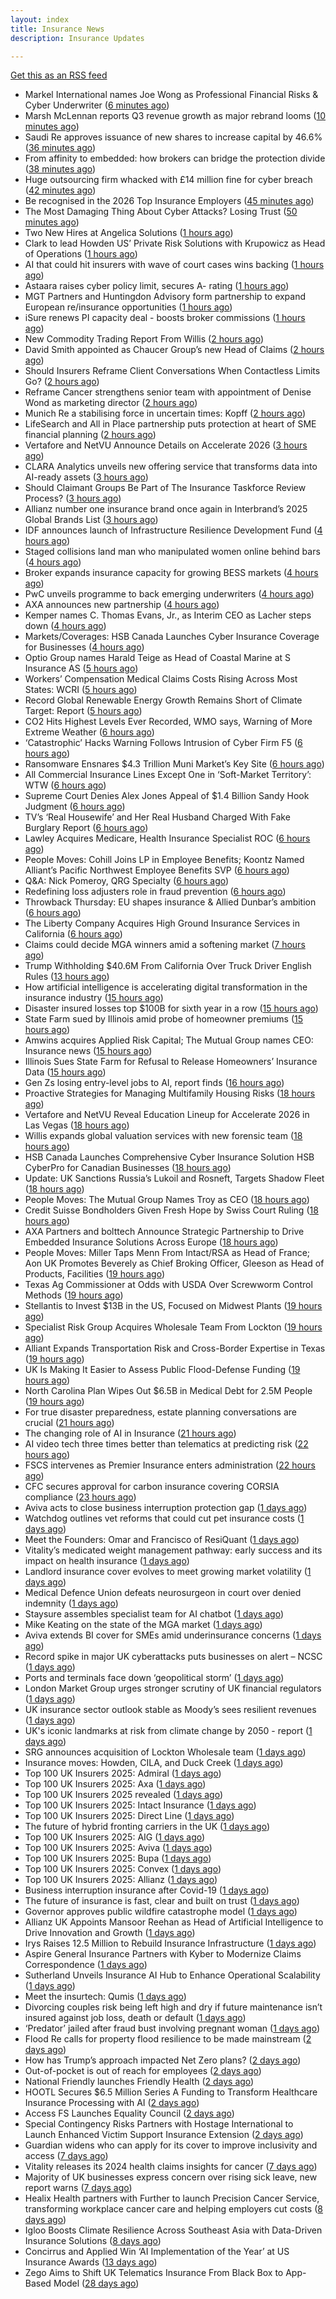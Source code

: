 ```yaml
---
layout: index
title: Insurance News
description: Insurance Updates

---
```


[Get this as an RSS feed](/insurance.rss)

<!-- news_marker starts -->
- Markel International names Joe Wong as Professional Financial Risks & Cyber Underwriter ([6 minutes ago](https://www.reinsurancene.ws/markel-international-names-joe-wong-as-professional-financial-risks-cyber-underwriter/))
- Marsh McLennan reports Q3 revenue growth as major rebrand looms ([10 minutes ago](https://www.insurancebusinessmag.com/uk/news/breaking-news/marsh-mclennan-reports-q3-revenue-growth-as-major-rebrand-looms-553225.aspx))
- Saudi Re approves issuance of new shares to increase capital by 46.6% ([36 minutes ago](https://www.reinsurancene.ws/saudi-re-approves-issuance-of-new-shares-to-increase-capital-by-46-6/))
- From affinity to embedded: how brokers can bridge the protection divide ([38 minutes ago](https://www.insurancebusinessmag.com/uk/news/technology/from-affinity-to-embedded-how-brokers-can-bridge-the-protection-divide-553215.aspx))
- Huge outsourcing firm whacked with £14 million fine for cyber breach ([42 minutes ago](https://www.insurancebusinessmag.com/uk/news/cyber/huge-outsourcing-firm-whacked-with-14-million-fine-for-cyber-breach-553214.aspx))
- Be recognised in the 2026 Top Insurance Employers ([45 minutes ago](https://www.insurancebusinessmag.com/uk/news/breaking-news/be-recognised-in-the-2026-top-insurance-employers-553213.aspx))
- The Most Damaging Thing About Cyber Attacks? Losing Trust ([50 minutes ago](https://insurance-edge.net/2025/10/16/the-most-damaging-thing-about-cyber-attacks-losing-trust/))
- Two New Hires at Angelica Solutions ([1 hours ago](https://insurance-edge.net/2025/10/16/two-new-hires-at-angelica-solutions/))
- Clark to lead Howden US’ Private Risk Solutions with Krupowicz as Head of Operations ([1 hours ago](https://www.reinsurancene.ws/clark-to-lead-howden-us-private-risk-solutions-with-krupowicz-as-head-of-operations/))
- AI that could hit insurers with wave of court cases wins backing ([1 hours ago](https://www.postonline.co.uk/claims/7959206/ai-that-could-hit-insurers-with-wave-of-court-cases-wins-backing))
- Astaara raises cyber policy limit, secures A- rating ([1 hours ago](https://www.insurancebusinessmag.com/uk/news/cyber/astaara-raises-cyber-policy-limit-secures-a-rating-553203.aspx))
- MGT Partners and Huntingdon Advisory form partnership to expand European re/insurance opportunities ([1 hours ago](https://www.reinsurancene.ws/mgt-partners-and-huntingdon-advisory-form-partnership-to-expand-european-re-insurance-opportunities/))
- iSure renews PI capacity deal - boosts broker commissions ([1 hours ago](https://www.insurancebusinessmag.com/uk/news/professional-liability/isure-renews-pi-capacity-deal--boosts-broker-commissions-553201.aspx))
- New Commodity Trading Report From Willis ([2 hours ago](https://insurance-edge.net/2025/10/16/new-commodity-trading-report-from-willis/))
- David Smith appointed as Chaucer Group’s new Head of Claims ([2 hours ago](https://www.reinsurancene.ws/david-smith-appointed-as-chaucer-groups-new-head-of-claims/))
- Should Insurers Reframe Client Conversations When Contactless Limits Go? ([2 hours ago](https://insurance-edge.net/2025/10/16/should-insurers-reframe-client-conversations-when-contactless-limits-go/))
- Reframe Cancer strengthens senior team with appointment of Denise Wond as marketing director ([2 hours ago](https://ifamagazine.com/reframe-cancer-strengthens-senior-team-with-appointment-of-denise-wond-as-marketing-director/))
- Munich Re a stabilising force in uncertain times: Kopff ([2 hours ago](https://www.reinsurancene.ws/munich-re-a-stabilising-force-in-uncertain-times-kopff/))
- LifeSearch and All in Place partnership puts protection at heart of SME financial planning ([2 hours ago](https://ifamagazine.com/lifesearch-and-all-in-place-partnership-puts-protection-at-heart-of-sme-financial-planning/))
- Vertafore and NetVU Announce Details on Accelerate 2026 ([3 hours ago](https://insurance-edge.net/2025/10/16/vertafore-and-netvu-announce-details-on-accelerate-2026/))
- CLARA Analytics unveils new offering service that transforms data into AI-ready assets ([3 hours ago](https://www.reinsurancene.ws/clara-analytics-unveils-new-offering-service-that-transforms-data-into-ai-ready-assets/))
- Should Claimant Groups Be Part of The Insurance Taskforce Review Process? ([3 hours ago](https://insurance-edge.net/2025/10/16/should-claimant-groups-be-part-of-the-insurance-taskforce-review-process/))
- Allianz number one insurance brand once again in Interbrand’s 2025 Global Brands List ([3 hours ago](https://www.insurancebusinessmag.com/uk/news/breaking-news/allianz-number-one-insurance-brand-once-again-in-interbrands-2025-global-brands-list-553189.aspx))
- IDF announces launch of Infrastructure Resilience Development Fund ([4 hours ago](https://www.reinsurancene.ws/idf-announces-launch-of-infrastructure-resilience-development-fund/))
- Staged collisions land man who manipulated women online behind bars ([4 hours ago](https://www.insurancebusinessmag.com/uk/news/breaking-news/staged-collisions-land-man-who-manipulated-women-online-behind-bars-553186.aspx))
- Broker expands insurance capacity for growing BESS markets ([4 hours ago](https://www.insurancebusinessmag.com/uk/news/breaking-news/broker-expands-insurance-capacity-for-growing-bess-markets-553184.aspx))
- PwC unveils programme to back emerging underwriters ([4 hours ago](https://www.insurancebusinessmag.com/uk/news/breaking-news/pwc-unveils-programme-to-back-emerging-underwriters-553183.aspx))
- AXA announces new partnership ([4 hours ago](https://www.insurancebusinessmag.com/uk/news/breaking-news/axa-announces-new-partnership-553182.aspx))
- Kemper names C. Thomas Evans, Jr., as Interim CEO as Lacher steps down ([4 hours ago](https://www.reinsurancene.ws/kemper-names-c-thomas-evans-jr-as-interim-ceo-as-lacher-steps-down/))
- Markets/Coverages: HSB Canada Launches Cyber Insurance Coverage for Businesses ([4 hours ago](https://www.insurancejournal.com/news/international/2025/10/16/843886.htm))
- Optio Group names Harald Teige as Head of Coastal Marine at S Insurance AS ([5 hours ago](https://www.reinsurancene.ws/optio-group-names-harald-teige-as-head-of-coastal-marine-at-s-insurance-as/))
- Workers’ Compensation Medical Claims Costs Rising Across Most States: WCRI ([5 hours ago](https://www.insurancejournal.com/news/national/2025/10/16/843615.htm))
- Record Global Renewable Energy Growth Remains Short of Climate Target: Report ([5 hours ago](https://www.insurancejournal.com/news/international/2025/10/16/843880.htm))
- CO2 Hits Highest Levels Ever Recorded, WMO says, Warning of More Extreme Weather ([6 hours ago](https://www.insurancejournal.com/news/international/2025/10/16/843836.htm))
- ‘Catastrophic’ Hacks Warning Follows Intrusion of Cyber Firm F5 ([6 hours ago](https://www.insurancejournal.com/news/international/2025/10/16/843829.htm))
- Ransomware Ensnares $4.3 Trillion Muni Market’s Key Site ([6 hours ago](https://www.insurancejournal.com/news/national/2025/10/16/843867.htm))
- All Commercial Insurance Lines Except One in ‘Soft-Market Territory’:  WTW ([6 hours ago](https://www.insurancejournal.com/news/national/2025/10/16/843864.htm))
- Supreme Court Denies Alex Jones Appeal of $1.4 Billion Sandy Hook Judgment ([6 hours ago](https://www.insurancejournal.com/news/east/2025/10/16/843820.htm))
- TV’s ‘Real Housewife’ and Her Real Husband Charged With Fake Burglary Report ([6 hours ago](https://www.insurancejournal.com/news/east/2025/10/16/843892.htm))
- Lawley Acquires Medicare, Health Insurance Specialist ROC ([6 hours ago](https://www.insurancejournal.com/news/east/2025/10/16/843727.htm))
- People Moves: Cohill Joins LP in Employee Benefits; Koontz Named Alliant’s Pacific Northwest Employee Benefits SVP ([6 hours ago](https://www.insurancejournal.com/news/west/2025/10/16/843640.htm))
- Q&A: Nick Pomeroy, QRG Specialty ([6 hours ago](https://www.postonline.co.uk/lloyd%E2%80%99slondon/7958289/qa-nick-pomeroy-qrg-specialty))
- Redefining loss adjusters role in fraud prevention ([6 hours ago](https://www.postonline.co.uk/claims/7959117/redefining-loss-adjusters-role-in-fraud-prevention))
- Throwback Thursday: EU shapes insurance & Allied Dunbar’s ambition ([6 hours ago](https://www.postonline.co.uk/regulation/7956772/throwback-thursday-eu-shapes-insurance-allied-dunbar%E2%80%99s-ambition))
- The Liberty Company Acquires High Ground Insurance Services in California ([6 hours ago](https://www.insurancejournal.com/news/west/2025/10/16/843861.htm))
- Claims could decide MGA winners amid a softening market ([7 hours ago](https://www.insurancebusinessmag.com/uk/news/breaking-news/claims-could-decide-mga-winners-amid-a-softening-market-553125.aspx))
- Trump Withholding $40.6M From California Over Truck Driver English Rules ([13 hours ago](https://www.insurancejournal.com/news/west/2025/10/15/843872.htm))
- How artificial intelligence is accelerating digital transformation in the insurance industry ([15 hours ago](https://www.dig-in.com/opinion/ai-is-accelerating-digital-transformation))
- Disaster insured losses top $100B for sixth year in a row ([15 hours ago](https://www.dig-in.com/articles/disaster-insured-losses-top-100b-for-sixth-year-in-a-row))
- State Farm sued by Illinois amid probe of homeowner premiums ([15 hours ago](https://www.dig-in.com/articles/state-farm-sued-by-illinois-amid-probe-of-homeowner-premiums))
- Amwins acquires Applied Risk Capital; The Mutual Group names CEO: Insurance news ([15 hours ago](https://www.dig-in.com/news/amwins-acquires-arc-mutual-group-ceo-insurance))
- Illinois Sues State Farm for Refusal to Release Homeowners’ Insurance Data ([15 hours ago](https://www.insurancejournal.com/news/midwest/2025/10/15/843846.htm))
- Gen Zs losing entry-level jobs to AI, report finds ([16 hours ago](https://www.insurancebusinessmag.com/uk/business-strategy/gen-zs-losing-entrylevel-jobs-to-ai-report-finds-553137.aspx))
- Proactive Strategies for Managing Multifamily Housing Risks ([18 hours ago](https://www.insurancejournal.com/services/newswire/2025/10/15/843313.htm))
- Vertafore and NetVU Reveal Education Lineup for Accelerate 2026 in Las Vegas ([18 hours ago](https://www.insurtechinsights.com/vertafore-and-netvu-reveal-education-lineup-for-accelerate-2026-in-las-vegas/))
- Willis expands global valuation services with new forensic team ([18 hours ago](https://www.insurancebusinessmag.com/uk/news/breaking-news/willis-expands-global-valuation-services-with-new-forensic-team-553143.aspx))
- HSB Canada Launches Comprehensive Cyber Insurance Solution HSB CyberPro for Canadian Businesses ([18 hours ago](https://www.insurtechinsights.com/hsb-canada-launches-comprehensive-cyber-insurance-solution-hsb-cyberpro-for-canadian-businesses/))
- Update: UK Sanctions Russia’s Lukoil and Rosneft, Targets Shadow Fleet ([18 hours ago](https://www.insurancejournal.com/news/international/2025/10/15/843799.htm))
- People Moves: The Mutual Group Names Troy as CEO ([18 hours ago](https://www.insurancejournal.com/news/midwest/2025/10/15/843800.htm))
- Credit Suisse Bondholders Given Fresh Hope by Swiss Court Ruling ([18 hours ago](https://www.insurancejournal.com/news/international/2025/10/15/843793.htm))
- AXA Partners and bolttech Announce Strategic Partnership to Drive Embedded Insurance Solutions Across Europe ([18 hours ago](https://www.insurtechinsights.com/axa-partners-and-bolttech-announce-strategic-partnership-to-drive-embedded-insurance-solutions-across-europe/))
- People Moves: Miller Taps Menn From Intact/RSA as Head of France; Aon UK Promotes Beverely as Chief Broking Officer, Gleeson as Head of Products, Facilities ([19 hours ago](https://www.insurancejournal.com/news/international/2025/10/15/843783.htm))
- Texas Ag Commissioner at Odds with USDA Over Screwworm Control Methods ([19 hours ago](https://www.insurancejournal.com/news/southcentral/2025/10/15/843787.htm))
- Stellantis to Invest $13B in the US, Focused on Midwest Plants ([19 hours ago](https://www.insurancejournal.com/news/midwest/2025/10/15/843784.htm))
- Specialist Risk Group Acquires Wholesale Team From Lockton ([19 hours ago](https://www.insurancejournal.com/news/international/2025/10/15/843774.htm))
- Alliant Expands Transportation Risk and Cross-Border Expertise in Texas ([19 hours ago](https://www.insurancejournal.com/news/southcentral/2025/10/15/843775.htm))
- UK Is Making It Easier to Assess Public Flood-Defense Funding ([19 hours ago](https://www.insurancejournal.com/news/international/2025/10/15/843762.htm))
- North Carolina Plan Wipes Out $6.5B in Medical Debt for 2.5M People ([19 hours ago](https://www.insurancejournal.com/news/southeast/2025/10/15/843768.htm))
- For true disaster preparedness, estate planning conversations are crucial ([21 hours ago](https://www.dig-in.com/opinion/disaster-preparedness-starts-with-insurance-estate-planning))
- The changing role of AI in Insurance ([21 hours ago](https://www.dig-in.com/podcast/the-changing-role-of-ai-in-insurance))
- AI video tech three times better than telematics at predicting risk ([22 hours ago](https://www.postonline.co.uk/technology/7959219/ai-video-tech-three-times-better-than-telematics-at-predicting-risk))
- FSCS intervenes as Premier Insurance enters administration ([22 hours ago](https://www.postonline.co.uk/news/7959221/16000-customers-to-be-protected-by-fscs-as-premier-enters-administration))
- CFC secures approval for carbon insurance covering CORSIA compliance ([23 hours ago](https://www.insurancebusinessmag.com/uk/news/breaking-news/cfc-secures-approval-for-carbon-insurance-covering-corsia-compliance-553074.aspx))
- Aviva acts to close business interruption protection gap ([1 days ago](https://www.postonline.co.uk/commercial/7959220/aviva-acts-to-close-business-interruption-protection-gap))
- Watchdog outlines vet reforms that could cut pet insurance costs ([1 days ago](https://www.postonline.co.uk/news/7959218/watchdog-outlines-vet-reforms-that-could-cut-pet-insurance-costs))
- Meet the Founders: Omar and Francisco of ResiQuant ([1 days ago](https://www.insurtechinsights.com/meet-the-founders-omar-and-francisco-of-resiquant/))
- Vitality’s medicated weight management pathway: early success and its impact on health insurance ([1 days ago](https://ifamagazine.com/vitalitys-medicated-weight-management-pathway-early-success-and-its-impact-on-health-insurance/))
- Landlord insurance cover evolves to meet growing market volatility ([1 days ago](https://www.insurancebusinessmag.com/uk/news/property-insurance/landlord-insurance-cover-evolves-to-meet-growing-market-volatility-553067.aspx))
- Medical Defence Union defeats neurosurgeon in court over denied indemnity ([1 days ago](https://www.insurancebusinessmag.com/uk/news/professional-liability/medical-defence-union-defeats-neurosurgeon-in-court-over-denied-indemnity-553066.aspx))
- Staysure assembles specialist team for AI chatbot ([1 days ago](https://www.postonline.co.uk/technology/7959215/staysure-assembles-specialist-team-for-ai-chatbot))
- Mike Keating on the state of the MGA market ([1 days ago](https://www.insurancebusinessmag.com/uk/tv/mike-keating-on-the-state-of-the-mga-market-553063.aspx))
- Aviva extends BI cover for SMEs amid underinsurance concerns ([1 days ago](https://www.insurancebusinessmag.com/uk/news/sme/aviva-extends-bi-cover-for-smes-amid-underinsurance-concerns-553061.aspx))
- Record spike in major UK cyberattacks puts businesses on alert – NCSC ([1 days ago](https://www.insurancebusinessmag.com/uk/news/cyber/record-spike-in-major-uk-cyberattacks-puts-businesses-on-alert--ncsc-553060.aspx))
- Ports and terminals face down ‘geopolitical storm’ ([1 days ago](https://www.postonline.co.uk/lloyd%E2%80%99slondon/7959214/ports-and-terminals-face-down-%E2%80%98geopolitical-storm%E2%80%99))
- London Market Group urges stronger scrutiny of UK financial regulators ([1 days ago](https://www.insurancebusinessmag.com/uk/news/breaking-news/london-market-group-urges-stronger-scrutiny-of-uk-financial-regulators-553057.aspx))
- UK insurance sector outlook stable as Moody’s sees resilient revenues ([1 days ago](https://www.insurancebusinessmag.com/uk/news/breaking-news/uk-insurance-sector-outlook-stable-as-moodys-sees-resilient-revenues-553056.aspx))
- UK's iconic landmarks at risk from climate change by 2050 - report ([1 days ago](https://www.insurancebusinessmag.com/uk/news/catastrophe/uks-iconic-landmarks-at-risk-from-climate-change-by-2050--report-553031.aspx))
- SRG announces acquisition of Lockton Wholesale team ([1 days ago](https://www.insurancebusinessmag.com/uk/news/breaking-news/srg-announces-acquisition-of-lockton-wholesale-team-553030.aspx))
- Insurance moves: Howden, CILA, and Duck Creek ([1 days ago](https://www.insurancebusinessmag.com/uk/news/breaking-news/insurance-moves-howden-cila-and-duck-creek-553029.aspx))
- Top 100 UK Insurers 2025: Admiral ([1 days ago](https://www.postonline.co.uk/personal/7959070/top-100-uk-insurers-2025-admiral))
- Top 100 UK Insurers 2025: Axa ([1 days ago](https://www.postonline.co.uk/personal/7958995/top-100-uk-insurers-2025-axa))
- Top 100 UK Insurers 2025 revealed ([1 days ago](https://www.postonline.co.uk/personal/7959011/top-100-uk-insurers-2025-revealed))
- Top 100 UK Insurers 2025: Intact Insurance ([1 days ago](https://www.postonline.co.uk/commercial/7959072/top-100-uk-insurers-2025-intact-insurance))
- Top 100 UK Insurers 2025: Direct Line ([1 days ago](https://www.postonline.co.uk/personal/7959013/top-100-uk-insurers-2025-direct-line))
- The future of hybrid fronting carriers in the UK ([1 days ago](https://www.postonline.co.uk/commercial/7958968/the-future-of-hybrid-fronting-carriers-in-the-uk))
- Top 100 UK Insurers 2025: AIG ([1 days ago](https://www.postonline.co.uk/commercial/7959073/top-100-uk-insurers-2025-aig))
- Top 100 UK Insurers 2025: Aviva ([1 days ago](https://www.postonline.co.uk/personal/7959012/top-100-uk-insurers-2025-aviva))
- Top 100 UK Insurers 2025: Bupa ([1 days ago](https://www.postonline.co.uk/personal/7958996/top-100-uk-insurers-2025-bupa))
- Top 100 UK Insurers 2025: Convex ([1 days ago](https://www.postonline.co.uk/commercial/7959032/top-100-uk-insurers-2025-convex))
- Top 100 UK Insurers 2025: Allianz ([1 days ago](https://www.postonline.co.uk/personal/7959023/top-100-uk-insurers-2025-allianz))
- Business interruption insurance after Covid-19 ([1 days ago](https://www.postonline.co.uk/commercial/7959040/business-interruption-insurance-after-covid-19))
- The future of insurance is fast, clear and built on trust ([1 days ago](https://www.dig-in.com/opinion/the-future-of-insurance-is-fast-clear-and-built-on-trust))
- Governor approves public wildfire catastrophe model ([1 days ago](https://www.dig-in.com/news/governor-approves-public-wildfire-catastrophe-model))
- Allianz UK Appoints Mansoor Reehan as Head of Artificial Intelligence to Drive Innovation and Growth ([1 days ago](https://www.insurtechinsights.com/allianz-uk-appoints-mansoor-reehan-as-head-of-artificial-intelligence-to-drive-innovation-and-growth/))
- Irys Raises 12.5 Million to Rebuild Insurance Infrastructure ([1 days ago](https://www.insurtechinsights.com/irys-raises-12-5-million-to-rebuild-insurance-infrastructure/))
- Aspire General Insurance Partners with Kyber to Modernize Claims Correspondence ([1 days ago](https://www.insurtechinsights.com/aspire-general-insurance-partners-with-kyber-to-modernize-claims-correspondence/))
- Sutherland Unveils Insurance AI Hub to Enhance Operational Scalability ([1 days ago](https://www.insurtechinsights.com/sutherland-unveils-insurance-ai-hub-to-enhance-operational-scalability/))
- Meet the insurtech: Qumis ([1 days ago](https://www.dig-in.com/news/meet-the-insurtech-qumis))
- Divorcing couples risk being left high and dry if future maintenance isn’t insured against job loss, death or default ([1 days ago](https://ifamagazine.com/divorcing-couples-risk-being-left-high-and-dry-if-future-maintenance-isnt-insured-against-job-loss-death-or-default/))
- ‘Predator’ jailed after fraud bust involving pregnant woman ([1 days ago](https://www.postonline.co.uk/news/7959212/%E2%80%98predator%E2%80%99-jailed-after-fraud-bust-involving-pregnant-woman))
- Flood Re calls for property flood resilience to be made mainstream ([2 days ago](https://www.postonline.co.uk/personal/7959208/flood-re-calls-for-property-flood-resilience-to-be-made-mainstream))
- How has Trump’s approach impacted Net Zero plans? ([2 days ago](https://www.postonline.co.uk/news/7959181/how-has-trump%E2%80%99s-approach-impacted-net-zero-plans))
- Out-of-pocket is out of reach for employees ([2 days ago](https://www.dig-in.com/opinion/out-of-pocket-is-out-of-reach-for-employees))
- National Friendly launches Friendly Health ([2 days ago](https://ifamagazine.com/national-friendly-launches-friendly-health/))
- HOOTL Secures $6.5 Million Series A Funding to Transform Healthcare Insurance Processing with AI ([2 days ago](https://www.insurtechinsights.com/hootl-secures-6-5-million-series-a-funding-to-transform-healthcare-insurance-processing-with-ai/))
- Access FS Launches Equality Council ([2 days ago](https://ifamagazine.com/access-fs-launches-equality-council/))
- Special Contingency Risks Partners with Hostage International to Launch Enhanced Victim Support Insurance Extension ([2 days ago](https://www.insurtechinsights.com/special-contingency-risks-partners-with-hostage-international-to-launch-enhanced-victim-support-insurance-extension/))
- Guardian widens who can apply for its cover to improve inclusivity and access ([7 days ago](https://ifamagazine.com/guardian-widens-who-can-apply-for-its-cover-to-improve-inclusivity-and-access/))
- Vitality releases its 2024 health claims insights for cancer ([7 days ago](https://ifamagazine.com/vitality-releases-its-2024-health-claims-insights-for-cancer/))
- Majority of UK businesses express concern over rising sick leave, new report warns ([7 days ago](https://ifamagazine.com/majority-of-uk-businesses-express-concern-over-rising-sick-leave-new-report-warns/))
- Healix Health partners with Further to launch Precision Cancer Service, transforming workplace cancer care and helping employers cut costs ([8 days ago](https://ifamagazine.com/healix-health-partners-with-further-to-launch-precision-cancer-service-transforming-workplace-cancer-care-and-helping-employers-cut-costs/))
- Igloo Boosts Climate Resilience Across Southeast Asia with Data-Driven Insurance Solutions ([8 days ago](https://thefintechtimes.com/igloo-boosts-climate-resilience-across-southeast-asia-with-data-driven-insurance-solutions/))
- Concirrus and Applied Win ‘AI Implementation of the Year’ at US Insurance Awards ([13 days ago](https://thefintechtimes.com/concirrus-ai-cuts-aviation-underwriting-time-from-36-hours-to-minutes-for-applied-aviation/))
- Zego Aims to Shift UK Telematics Insurance From Black Box to App-Based Model ([28 days ago](https://thefintechtimes.com/zego-aims-to-shift-uk-telematics-insurance-from-black-box-to-app-based-model/))

<!-- news_marker ends -->